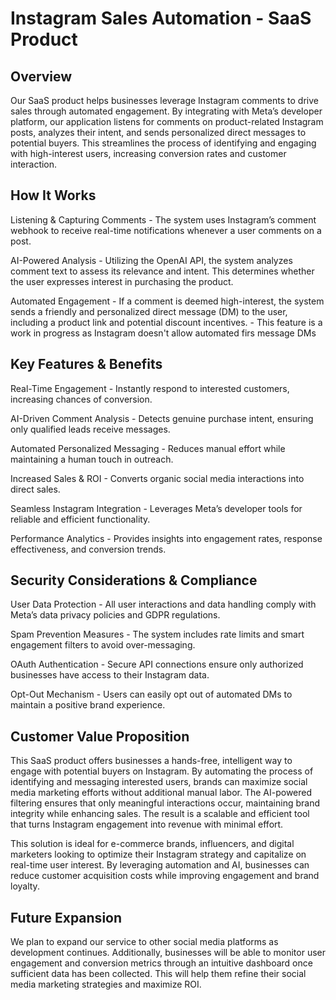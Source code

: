 # Instagram Sales Automation - SaaS Product

## Overview

Our SaaS product helps businesses leverage Instagram comments to drive sales through automated engagement. By integrating with Meta’s developer platform, our application listens for comments on product-related Instagram posts, analyzes their intent, and sends personalized direct messages to potential buyers. This streamlines the process of identifying and engaging with high-interest users, increasing conversion rates and customer interaction.

## How It Works

Listening & Capturing Comments - The system uses Instagram’s comment webhook to receive real-time notifications whenever a user comments on a post.

AI-Powered Analysis - Utilizing the OpenAI API, the system analyzes comment text to assess its relevance and intent. This determines whether the user expresses interest in purchasing the product.

Automated Engagement - If a comment is deemed high-interest, the system sends a friendly and personalized direct message (DM) to the user, including a product link and potential discount incentives. - This feature is a work in progress as Instagram doesn't allow automated firs message DMs

## Key Features & Benefits

Real-Time Engagement - Instantly respond to interested customers, increasing chances of conversion.

AI-Driven Comment Analysis - Detects genuine purchase intent, ensuring only qualified leads receive messages.

Automated Personalized Messaging - Reduces manual effort while maintaining a human touch in outreach.

Increased Sales & ROI - Converts organic social media interactions into direct sales.

Seamless Instagram Integration - Leverages Meta’s developer tools for reliable and efficient functionality.

Performance Analytics - Provides insights into engagement rates, response effectiveness, and conversion trends.

## Security Considerations & Compliance

User Data Protection - All user interactions and data handling comply with Meta’s data privacy policies and GDPR regulations.

Spam Prevention Measures - The system includes rate limits and smart engagement filters to avoid over-messaging.

OAuth Authentication - Secure API connections ensure only authorized businesses have access to their Instagram data.

Opt-Out Mechanism - Users can easily opt out of automated DMs to maintain a positive brand experience.

## Customer Value Proposition

This SaaS product offers businesses a hands-free, intelligent way to engage with potential buyers on Instagram. By automating the process of identifying and messaging interested users, brands can maximize social media marketing efforts without additional manual labor. The AI-powered filtering ensures that only meaningful interactions occur, maintaining brand integrity while enhancing sales. The result is a scalable and efficient tool that turns Instagram engagement into revenue with minimal effort.

This solution is ideal for e-commerce brands, influencers, and digital marketers looking to optimize their Instagram strategy and capitalize on real-time user interest. By leveraging automation and AI, businesses can reduce customer acquisition costs while improving engagement and brand loyalty.

## Future Expansion

We plan to expand our service to other social media platforms as development continues. Additionally, businesses will be able to monitor user engagement and conversion metrics through an intuitive dashboard once sufficient data has been collected. This will help them refine their social media marketing strategies and maximize ROI.
